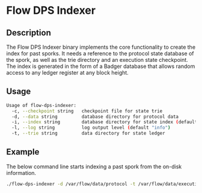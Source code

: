 # Flow DPS Indexer

## Description

The Flow DPS Indexer binary implements the core functionality to create the index for past sporks.
It needs a reference to the protocol state database of the spork, as well as the trie directory and an execution state checkpoint.
The index is generated in the form of a Badger database that allows random access to any ledger register at any block height.

## Usage

```sh
Usage of flow-dps-indexer:
  -c, --checkpoint string   checkpoint file for state trie
  -d, --data string         database directory for protocol data
  -i, --index string        database directory for state index (default "index")
  -l, --log string          log output level (default "info")
  -t, --trie string         data directory for state ledger
```

## Example

The below command line starts indexing a past spork from the on-disk information.

```sh
./flow-dps-indexer -d /var/flow/data/protocol -t /var/flow/data/execution -c /var/flow/bootstrap/root.checkpoint -i /var/flow/data/index
```